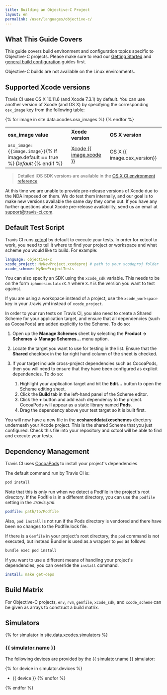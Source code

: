 ```yaml
---
title: Building an Objective-C Project
layout: en
permalink: /user/languages/objective-c/
---
```


<div id="toc">
</div>

## What This Guide Covers

This guide covers build environment and configuration topics specific to
Objective-C projects. Please make sure to read our [Getting
Started](/user/getting-started/) and [general build
configuration](/user/customizing-the-build/) guides first.

Objective-C builds are not available on the Linux environments.

## Supported Xcode versions

Travis CI uses OS X 10.11.6 (and Xcode 7.3.1) by default. You can use another version of Xcode (and OS X) by specifying the corresponding `osx_image` key from the following table:

<table>

<tr align="left"><th>osx_image value</th><th>Xcode version</th><th>OS X version</th></tr>
{% for image in site.data.xcodes.osx_images %}
<tr>
  <td><code>osx_image: {{image.image}}</code>{% if image.default == true %}  <em>Default</em> {% endif %}</td>
  <td><a href="http://docs.travis-ci.com/user/osx-ci-environment/#Xcode-{{image.xcode}}">Xcode {{ image.xcode }}</a></td>
  <td>OS X {{ image.osx_version}}
  </td></tr>
{% endfor %}
</table>

> Detailed iOS SDK versions are available in the [OS X CI environment reference](https://docs.travis-ci.com/user/osx-ci-environment/#Xcode-version)

At this time we are unable to provide pre-release versions of Xcode due to the
NDA imposed on them. We do test them internally, and our goal is to make new
versions available the same day they come out. If you have any further questions
about Xcode pre-release availability, send us an email at support@travis-ci.com.

## Default Test Script

Travis CI runs [xctool](https://github.com/facebook/xctool) by default to
execute your tests. In order for xctool to work, you need to tell it where to
find your project or workspace and what scheme you would like to build. For
example:

```yaml
language: objective-c
xcode_project: MyNewProject.xcodeproj # path to your xcodeproj folder
xcode_scheme: MyNewProjectTests
```

You can also specify an SDK using the `xcode_sdk` variable. This needs to be on
the form `iphonesimulatorX.Y` where `X.Y` is the version you want to test
against.

If you are using a workspace instead of a project, use the `xcode_workspace`
key in your .travis.yml instead of `xcode_project`.

In order to your run tests on Travis CI, you also need to create a Shared
Scheme for your application target, and ensure that all dependencies (such as
CocoaPods) are added explicitly to the Scheme. To do so:

1. Open up the **Manage Schemes** sheet by selecting the **Product → Schemes →
   Manage Schemes…** menu option.
2. Locate the target you want to use for testing in the list. Ensure that the
   **Shared** checkbox in the far right hand column of the sheet is checked.
3. If your target include cross-project dependencies such as CocoaPods, then
   you will need to ensure that they have been configured as explicit
   dependencies. To do so:

   1. Highlight your application target and hit the **Edit…** button to
      open the Scheme editing sheet.
   2. Click the **Build** tab in the left-hand panel of the Scheme editor.
   3. Click the **+** button and add each dependency to the project.
      CocoaPods will appear as a static library named **Pods**.
   4. Drag the dependency above your test target so it is built first.

You will now have a new file in the **xcshareddata/xcschemes** directory
underneath your Xcode project. This is the shared Scheme that you just
configured. Check this file into your repository and xctool will be able to
find and execute your tests.

## Dependency Management

Travis CI uses [CocoaPods](http://cocoapods.org/) to install your project's
dependencies.

The default command run by Travis CI is:

```bash
pod install
```

Note that this is only run when we detect a Podfile in the project's root
directory. If the Podfile is in a different directory, you can use the `podfile`
setting in the *.travis.yml*:

```yaml
podfile: path/to/Podfile
```

Also, `pod install` is not run if the Pods directory is vendored and there have
been no changes to the Podfile.lock file.

If there is a `Gemfile` in your project's root directory, the `pod` command is
not executed, but instead Bundler is used as a wrapper to `pod` as follows:

```bash
bundle exec pod install
```

If you want to use a different means of handling your project's dependencies,
you can override the `install` command.

```yaml
install: make get-deps
```

## Build Matrix

For Objective-C projects, `env`, `rvm`, `gemfile`, `xcode_sdk`, and
`xcode_scheme` can be given as arrays to construct a build matrix.

## Simulators

{% for simulator in site.data.xcodes.simulators %}

### {{ simulator.name }}

The following devices are provided by the {{ simulator.name }} simulator:

{% for device in simulator.devices %}

- {{ device }}
  {% endfor %}

{% endfor %}
